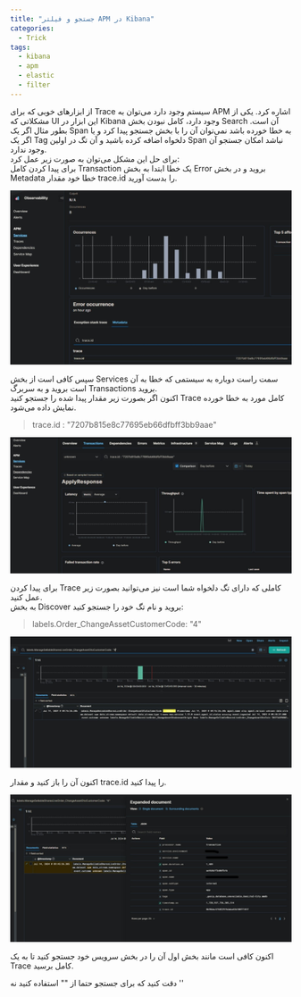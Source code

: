 ```yaml
---
title: "جستجو و فیلتر APM در Kibana"
categories:
  - Trick
tags:
  - kibana
  - apm
  - elastic
  - filter
---
```


از ابزارهای خوبی که برای Trace سیستم وجود دارد می‌توان به APM اشاره کرد. یکی از مشکلاتی که UI این ابزار در Kibana وجود دارد، کامل نبودن بخش Search آن است. بطور مثال اگر یک Span به خطا خورده باشد نمی‌توان آن را با بخش جستجو پیدا کرد و یا اگر یک Tag دلخواه اضافه کرده باشید و آن تگ در اولین Span نباشد امکان جستجو آن وجود ندارد.  
برای حل این مشکل می‌توان به صورت زیر عمل کرد:  
برای پیدا کردن کامل Transaction یک خطا ابتدا به بخش Error بروید و در بخش Metadata خطا خود مقدار trace.id را بدست آورید.  

![mhkarami97](/assets/img/apmSearch.jpg)  

سپس کافی است از بخش Services سمت راست دوباره به سیستمی که خطا به آن است بروید و به سربرگ Transactions بروید.  
اکنون اگر بصورت زیر مقدار پیدا شده را جستجو کنید Trace کامل مورد به خطا خورده نمایش داده می‌شود.  

 > trace.id : "7207b815e8c77695eb66dfbff3bb9aae"

![mhkarami97](/assets/img/apmSearch1.jpg)  

برای پیدا کردن Trace کاملی که دارای تگ دلخواه شما است نیز می‌توانید بصورت زیر عمل کنید.  
به بخش Discover بروید و نام تگ خود را جستجو کنید:  

 > labels.Order_ChangeAssetCustomerCode:  "4"

![mhkarami97](/assets/img/apmSearch2.jpg)  

اکنون آن را باز کنید و مقدار trace.id را پیدا کنید.  

![mhkarami97](/assets/img/apmSearch3.jpg)  

اکنون کافی است مانند بخش اول آن را در بخش سرویس خود جستجو کنید تا به یک Trace کامل برسید.  

دقت کنید که برای جستجو حتما از "" استفاده کنید نه ''